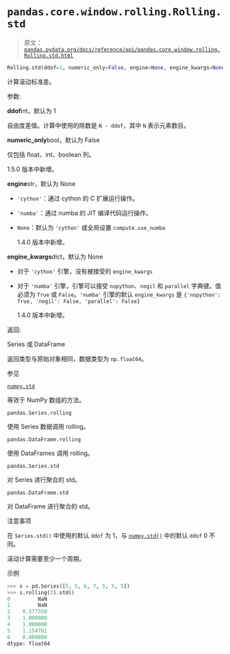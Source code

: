 # `pandas.core.window.rolling.Rolling.std`

> 原文：[`pandas.pydata.org/docs/reference/api/pandas.core.window.rolling.Rolling.std.html`](https://pandas.pydata.org/docs/reference/api/pandas.core.window.rolling.Rolling.std.html)

```py
Rolling.std(ddof=1, numeric_only=False, engine=None, engine_kwargs=None)
```

计算滚动标准差。

参数:

**ddof**int，默认为 1

自由度差值。计算中使用的除数是 `N - ddof`，其中 `N` 表示元素数目。

**numeric_only**bool，默认为 False

仅包括 float、int、boolean 列。

1.5.0 版本中新增。

**engine**str，默认为 None

+   `'cython'`：通过 cython 的 C 扩展运行操作。

+   `'numba'`：通过 numba 的 JIT 编译代码运行操作。

+   `None`：默认为 `'cython'` 或全局设置 `compute.use_numba`

    1.4.0 版本中新增。

**engine_kwargs**dict，默认为 None

+   对于 `'cython'` 引擎，没有被接受的 `engine_kwargs`

+   对于 `'numba'` 引擎，引擎可以接受 `nopython`、`nogil` 和 `parallel` 字典键。值必须为 `True` 或 `False`。`'numba'` 引擎的默认 `engine_kwargs` 是 `{'nopython': True, 'nogil': False, 'parallel': False}`

    1.4.0 版本中新增。

返回:

Series 或 DataFrame

返回类型与原始对象相同，数据类型为 `np.float64`。

参见

[`numpy.std`](https://numpy.org/doc/stable/reference/generated/numpy.std.html#numpy.std "(在 NumPy v1.26 中)")

等效于 NumPy 数组的方法。

`pandas.Series.rolling`

使用 Series 数据调用 rolling。

`pandas.DataFrame.rolling`

使用 DataFrames 调用 rolling。

`pandas.Series.std`

对 Series 进行聚合的 std。

`pandas.DataFrame.std`

对 DataFrame 进行聚合的 std。

注意事项

在 `Series.std()` 中使用的默认 `ddof` 为 1，与 [`numpy.std()`](https://numpy.org/doc/stable/reference/generated/numpy.std.html#numpy.std "(在 NumPy v1.26 中)") 中的默认 `ddof` 0 不同。

滚动计算需要至少一个周期。

示例

```py
>>> s = pd.Series([5, 5, 6, 7, 5, 5, 5])
>>> s.rolling(3).std()
0         NaN
1         NaN
2    0.577350
3    1.000000
4    1.000000
5    1.154701
6    0.000000
dtype: float64 
```
